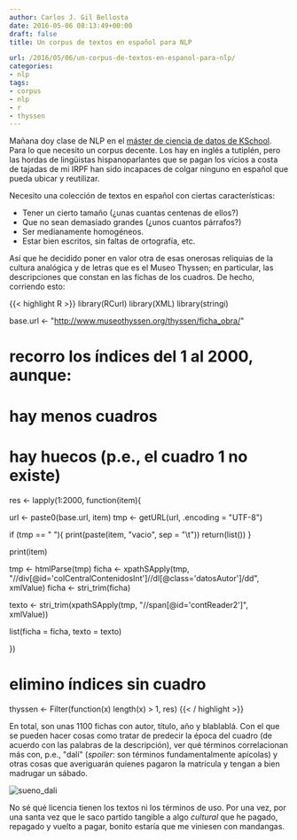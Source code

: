 ```yaml
---
author: Carlos J. Gil Bellosta
date: 2016-05-06 08:13:49+00:00
draft: false
title: Un corpus de textos en español para NLP

url: /2016/05/06/un-corpus-de-textos-en-espanol-para-nlp/
categories:
- nlp
tags:
- corpus
- nlp
- r
- thyssen
---
```


Mañana doy clase de NLP en el [máster de ciencia de datos de KSchool](http://kschool.com/cursos/madrid/master-en-data-science/). Para lo que necesito un corpus decente. Los hay en inglés a tutiplén, pero las hordas de lingüistas hispanoparlantes que se pagan los vicios a costa de tajadas de mi IRPF han sido incapaces de colgar ninguno en español que pueda ubicar y reutilizar.

Necesito una colección de textos en español con ciertas características:

* Tener un cierto tamaño (¿unas cuantas centenas de ellos?)
* Que no sean demasiado grandes (¿unos cuantos párrafos?)
* Ser medianamente homogéneos.
* Estar bien escritos, sin faltas de ortografía, etc.


Así que he decidido poner en valor otra de esas onerosas reliquias de la cultura analógica y de letras que es el Museo Thyssen; en particular, las descripciones que constan en las fichas de los cuadros. De hecho, corriendo esto:


{{< highlight R >}}
library(RCurl)
library(XML)
library(stringi)

base.url <- "http://www.museothyssen.org/thyssen/ficha_obra/"

# recorro los índices del 1 al 2000, aunque:
#   hay menos cuadros
#   hay huecos (p.e., el cuadro 1 no existe)

res <- lapply(1:2000, function(item){

  url <- paste0(base.url, item)
  tmp <- getURL(url, .encoding = "UTF-8")

  if (tmp == " "){
    print(paste(item, "vacio", sep = "\t"))
    return(list())
  }

  print(item)

  tmp <- htmlParse(tmp)
  ficha <- xpathSApply(tmp,
    "//div[@id='colCentralContenidosInt']//dl[@class='datosAutor']/dd",
    xmlValue)
  ficha <- stri_trim(ficha)

  texto <- stri_trim(xpathSApply(tmp,
    "//span[@id='contReader2']",
    xmlValue))

  list(ficha = ficha, texto = texto)

})

# elimino índices sin cuadro
thyssen <- Filter(function(x) length(x) > 1, res)
{{< / highlight >}}

En total, son unas 1100 fichas con autor, título, año y blablablá. Con el que se pueden hacer cosas como tratar de predecir la época del cuadro (de acuerdo con las palabras de la descripción), ver qué términos correlacionan más con, p.e., "dalí" (_spoiler_: son términos fundamentalmente apícolas) y otras cosas que averiguarán quienes pagaron la matrícula y tengan a bien madrugar un sábado.

![sueno_dali](/wp-uploads/2016/05/sueno_dali.jpg)

No sé qué licencia tienen los textos ni los términos de uso. Por una vez, por una santa vez que le saco partido tangible a algo _cultural_ que he pagado, repagado y vuelto a pagar, bonito estaría que me viniesen con mandangas.
